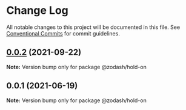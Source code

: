 # Change Log

All notable changes to this project will be documented in this file.
See [Conventional Commits](https://conventionalcommits.org) for commit guidelines.

## [0.0.2](https://github.com/zcorky/zodash/compare/@zodash/hold-on@0.0.1...@zodash/hold-on@0.0.2) (2021-09-22)

**Note:** Version bump only for package @zodash/hold-on





## 0.0.1 (2021-06-19)

**Note:** Version bump only for package @zodash/hold-on
